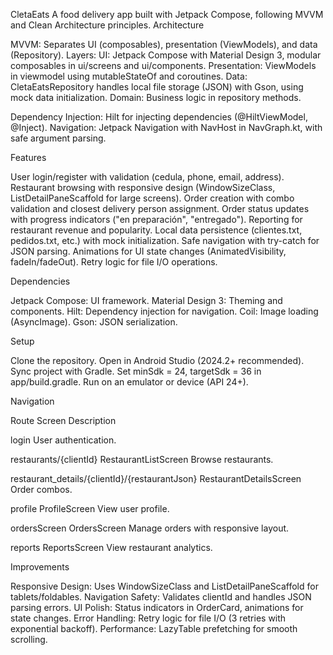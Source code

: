 CletaEats
A food delivery app built with Jetpack Compose, following MVVM and Clean Architecture principles.
Architecture

MVVM: Separates UI (composables), presentation (ViewModels), and data (Repository).
Layers:
UI: Jetpack Compose with Material Design 3, modular composables in ui/screens and ui/components.
Presentation: ViewModels in viewmodel using mutableStateOf and coroutines.
Data: CletaEatsRepository handles local file storage (JSON) with Gson, using mock data initialization.
Domain: Business logic in repository methods.


Dependency Injection: Hilt for injecting dependencies (@HiltViewModel, @Inject).
Navigation: Jetpack Navigation with NavHost in NavGraph.kt, with safe argument parsing.

Features

User login/register with validation (cedula, phone, email, address).
Restaurant browsing with responsive design (WindowSizeClass, ListDetailPaneScaffold for large screens).
Order creation with combo validation and closest delivery person assignment.
Order status updates with progress indicators ("en preparación", "entregado").
Reporting for restaurant revenue and popularity.
Local data persistence (clientes.txt, pedidos.txt, etc.) with mock initialization.
Safe navigation with try-catch for JSON parsing.
Animations for UI state changes (AnimatedVisibility, fadeIn/fadeOut).
Retry logic for file I/O operations.

Dependencies

Jetpack Compose: UI framework.
Material Design 3: Theming and components.
Hilt: Dependency injection for navigation.
Coil: Image loading (AsyncImage).
Gson: JSON serialization.

Setup

Clone the repository.
Open in Android Studio (2024.2+ recommended).
Sync project with Gradle.
Set minSdk = 24, targetSdk = 36 in app/build.gradle.
Run on an emulator or device (API 24+).

Navigation



Route
Screen
Description



login
User authentication.



restaurants/{clientId}
RestaurantListScreen
Browse restaurants.


restaurant_details/{clientId}/{restaurantJson}
RestaurantDetailsScreen
Order combos.


profile
ProfileScreen
View user profile.


ordersScreen
OrdersScreen
Manage orders with responsive layout.


reports
ReportsScreen
View restaurant analytics.


Improvements

Responsive Design: Uses WindowSizeClass and ListDetailPaneScaffold for tablets/foldables.
Navigation Safety: Validates clientId and handles JSON parsing errors.
UI Polish: Status indicators in OrderCard, animations for state changes.
Error Handling: Retry logic for file I/O (3 retries with exponential backoff).
Performance: LazyTable prefetching for smooth scrolling.
